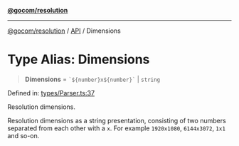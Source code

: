[**@gocom/resolution**](../README.md)

***

[@gocom/resolution](../README.md) / [API](../Public/API.md) / Dimensions

# Type Alias: Dimensions

> **Dimensions** = `` `${number}x${number}` `` \| `string`

Defined in: [types/Parser.ts:37](https://github.com/gocom/resolution/blob/841aaaeadd91023135f56340f35690715bd66356/src/types/Parser.ts#L37)

Resolution dimensions.

Resolution dimensions as a string presentation, consisting of two numbers separated from each other with a `x`. For
example `1920x1080`, `6144x3072`, `1x1` and so-on.
